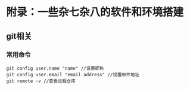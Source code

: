 # 附录：一些杂七杂八的软件和环境搭建
## git相关
### 常用命令
    git config user.name "name" //设置昵称
    git config user.email "email address" //设置邮件地址
    git remote -v //查看远程仓库
